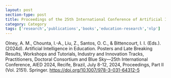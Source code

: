 ```yaml
---
layout: post
section-type: post
title: Proceedings of the 25th International Conference of Artificial Intelligence in Education (Additional Tracks, Vol 2)
category: Category
tags: ['research','publications','books','education-research','nlp']
---
```

Olney, A. M., Chounta, I.-A., Liu, Z., Santos, O. C., & Bittencourt, I. I. (Eds.). (2024d). Artificial Intelligence in Education. Posters and Late Breaking Results, Workshops and Tutorials, Industry and Innovation Tracks, Practitioners, Doctoral Consortium and Blue Sky—25th International Conference, AIED 2024, Recife, Brazil, July 8-12, 2024, Proceedings, Part II (Vol. 2151). Springer. https://doi.org/10.1007/978-3-031-64312-5
